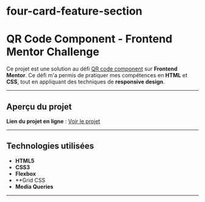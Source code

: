 # four-card-feature-section
#  QR Code Component - Frontend Mentor Challenge

Ce projet est une solution au défi [QR code component](https://www.frontendmentor.io/challenges/qr-code-component-iux_sIO_H) sur **Frontend Mentor**. Ce défi m'a permis de pratiquer mes compétences en **HTML** et **CSS**, tout en appliquant des techniques de **responsive design**.

---

##  **Aperçu du projet**

 **Lien du projet en ligne** : [Voir le projet](https://fou-card-feature.netlify.app/)



---

##  **Technologies utilisées**
- **HTML5**
- **CSS3** 
- **Flexbox**
- **Grid CSS
- **Media Queries** 
---


